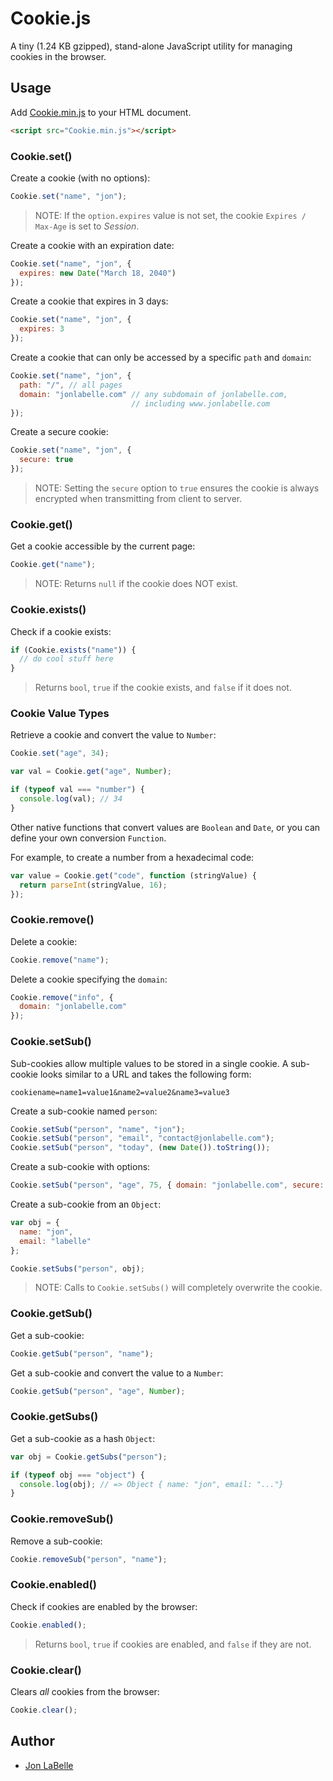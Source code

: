 Cookie.js
=========

A tiny (1.24 KB gzipped), stand-alone JavaScript utility for managing cookies in the browser.

## Usage

Add [Cookie.min.js](https://raw.githubusercontent.com/jonlabelle/cookie-js/master/Cookie.min.js) to your HTML document.

```html
<script src="Cookie.min.js"></script>
```

### Cookie.set()

Create a cookie (with no options):

```javascript
Cookie.set("name", "jon");
```

> NOTE: If the `option.expires` value is not set, the cookie `Expires / Max-Age` is set to *Session*.

Create a cookie with an expiration date:

```javascript
Cookie.set("name", "jon", {
  expires: new Date("March 18, 2040")
});
```

Create a cookie that expires in 3 days:

```javascript
Cookie.set("name", "jon", {
  expires: 3
});
```

Create a cookie that can only be accessed by a specific `path` and `domain`:

```javascript
Cookie.set("name", "jon", {
  path: "/", // all pages
  domain: "jonlabelle.com" // any subdomain of jonlabelle.com, 
                           // including www.jonlabelle.com
});
```

Create a secure cookie:

```javascript
Cookie.set("name", "jon", {
  secure: true
});
```

> NOTE: Setting the `secure` option to `true` ensures the cookie is always encrypted when transmitting from client to server.

### Cookie.get()

Get a cookie accessible by the current page: 

```javascript
Cookie.get("name");
```

> NOTE: Returns `null` if the cookie does NOT exist.

### Cookie.exists()

Check if a cookie exists:

```javascript
if (Cookie.exists("name")) {
  // do cool stuff here
}
```

> Returns `bool`, `true` if the cookie exists, and `false` if it does not.

### Cookie Value Types

Retrieve a cookie and convert the value to `Number`:

```javascript
Cookie.set("age", 34);

var val = Cookie.get("age", Number);

if (typeof val === "number") {
  console.log(val); // 34
}
```

Other native functions that convert values are `Boolean` and `Date`, or you can define your own conversion `Function`.

For example, to create a number from a hexadecimal code:

```javascript
var value = Cookie.get("code", function (stringValue) {
  return parseInt(stringValue, 16);
});
```

### Cookie.remove()

Delete a cookie:

```javascript
Cookie.remove("name");
```

Delete a cookie specifying the `domain`:

```javascript
Cookie.remove("info", {
  domain: "jonlabelle.com"
});
```

### Cookie.setSub()

Sub-cookies allow multiple values to be stored in a single cookie. A sub-cookie looks similar to a URL and takes the following form:

```
cookiename=name1=value1&name2=value2&name3=value3
```

Create a sub-cookie named `person`:

```javascript
Cookie.setSub("person", "name", "jon");
Cookie.setSub("person", "email", "contact@jonlabelle.com");
Cookie.setSub("person", "today", (new Date()).toString());
```

Create a sub-cookie with options:

```javascript
Cookie.setSub("person", "age", 75, { domain: "jonlabelle.com", secure: true });
```

Create a sub-cookie from an `Object`:

```javascript
var obj = {
  name: "jon",
  email: "labelle"
};

Cookie.setSubs("person", obj);
```

> NOTE: Calls to `Cookie.setSubs()` will completely overwrite the cookie.

### Cookie.getSub()

Get a sub-cookie:

```javascript
Cookie.getSub("person", "name");
```

Get a sub-cookie and convert the value to a `Number`:

```javascript
Cookie.getSub("person", "age", Number);
```

### Cookie.getSubs()

Get a sub-cookie as a hash `Object`:

```javascript
var obj = Cookie.getSubs("person");

if (typeof obj === "object") {
  console.log(obj); // => Object { name: "jon", email: "..."}
}
```

### Cookie.removeSub()

Remove a sub-cookie:

```javascript
Cookie.removeSub("person", "name");
```

### Cookie.enabled()

Check if cookies are enabled by the browser:

```javascript
Cookie.enabled();
```

> Returns `bool`, `true` if cookies are enabled, and `false` if they are not.

### Cookie.clear()

Clears *all* cookies from the browser:

```javascript
Cookie.clear();
```

## Author

- [Jon LaBelle](mailto:contact@jonlabelle.com)
